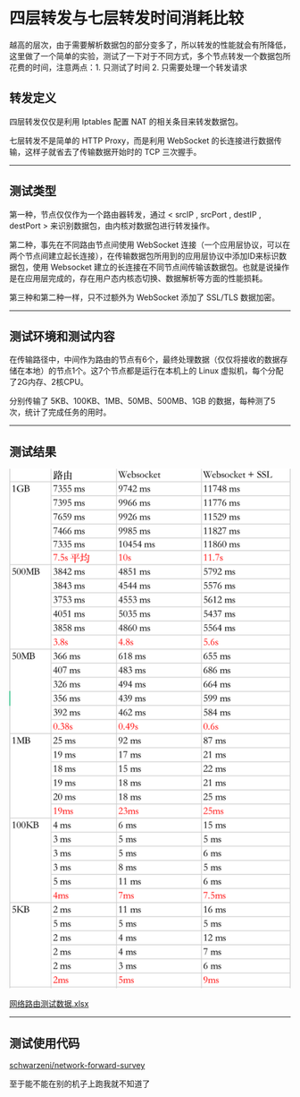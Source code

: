 # 四层转发与七层转发时间消耗比较

越高的层次，由于需要解析数据包的部分变多了，所以转发的性能就会有所降低，这里做了一个简单的实验，测试了一下对于不同方式，多个节点转发一个数据包所花费的时间，注意两点：1. 只测试了时间 2. 只需要处理一个转发请求

<!-- more -->

## 转发定义

四层转发仅仅是利用 Iptables 配置 NAT 的相关条目来转发数据包。

七层转发不是简单的 HTTP Proxy，而是利用 WebSocket 的长连接进行数据传输，这样子就省去了传输数据开始时的 TCP 三次握手。

---

## 测试类型

第一种，节点仅仅作为一个路由器转发，通过 < srcIP , srcPort , destIP , destPort  > 来识别数据包，由内核对数据包进行转发操作。

第二种，事先在不同路由节点间使用 WebSocket 连接（一个应用层协议，可以在两个节点间建立起长连接），在传输数据包所用到的应用层协议中添加ID来标识数据包，使用 Websocket 建立的长连接在不同节点间传输该数据包。也就是说操作是在应用层完成的，存在用户态内核态切换、数据解析等方面的性能损耗。

第三种和第二种一样，只不过额外为 WebSocket 添加了 SSL/TLS 数据加密。

---

## 测试环境和测试内容

在传输路径中，中间作为路由的节点有6个，最终处理数据（仅仅将接收的数据存储在本地）的节点1个。这7个节点都是运行在本机上的 Linux 虚拟机，每个分配了2G内存、2核CPU。

分别传输了 5KB、100KB、1MB、50MB、500MB、1GB 的数据，每种测了5次，统计了完成任务的用时。

---

## 测试结果

![](res.png)

[网络路由测试数据.xlsx](网络路由测试数据.xlsx)

---

## 测试使用代码

[schwarzeni/network-forward-survey](https://github.com/schwarzeni/network-forward-survey)

至于能不能在别的机子上跑我就不知道了
